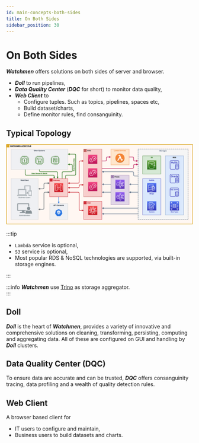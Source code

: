 ```yaml
---
id: main-concepts-both-sides  
title: On Both Sides  
sidebar_position: 30
---
```


# On Both Sides

**_Watchmen_** offers solutions on both sides of server and browser.

- **_Doll_** to run pipelines,
- **_Data Quality Center_** (**_DQC_** for short) to monitor data quality,
- **_Web Client_** to
	- Configure tuples. Such as topics, pipelines, spaces etc,
	- Build dataset/charts,
	- Define monitor rules, find consanguinity.

## Typical Topology

![Typical Topology](images/typical-topology.png)

:::tip

- `Lambda` service is optional,
- `S3` service is optional,
- Most popular RDS & NoSQL technologies are supported, via built-in storage engines.

:::

:::info
**_Watchmen_** use [Trino](https://trino.io/) as storage aggregator.  
:::

## Doll

**_Doll_** is the heart of **_Watchmen_**, provides a variety of innovative and comprehensive solutions on cleaning, transforming,
persisting, computing and aggregating data. All of these are configured on GUI and handling by **_Doll_** clusters.

## Data Quality Center (DQC)

To ensure data are accurate and can be trusted, **_DQC_** offers consanguinity tracing, data profiling and a wealth of quality detection
rules.

## Web Client

A browser based client for

- IT users to configure and maintain,
- Business users to build datasets and charts.
